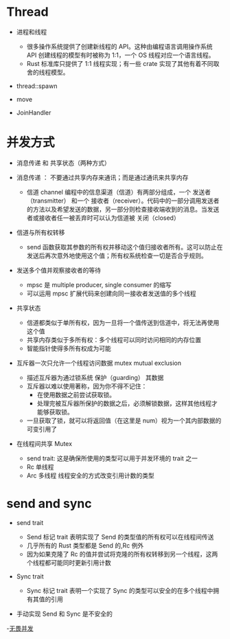 # Thread

- 进程和线程
    - 很多操作系统提供了创建新线程的 API。这种由编程语言调用操作系统 API 创建线程的模型有时被称为 1:1，一个 OS 线程对应一个语言线程。
    - Rust 标准库只提供了 1:1 线程实现；有一些 crate 实现了其他有着不同取舍的线程模型。

- thread::spawn
- move 
- JoinHandler

# 并发方式
- 消息传递 和 共享状态（两种方式）

- 消息传递 ： 不要通过共享内存来通讯；而是通过通讯来共享内存
    - 信道 channel 编程中的信息渠道（信道）有两部分组成，一个 发送者（transmitter） 和一个 接收者（receiver）。代码中的一部分调用发送者的方法以及希望发送的数据，另一部分则检查接收端收到的消息。当发送者或接收者任一被丢弃时可以认为信道被 关闭（closed）

- 信道与所有权转移
    - send 函数获取其参数的所有权并移动这个值归接收者所有。这可以防止在发送后再次意外地使用这个值；所有权系统检查一切是否合乎规则。

- 发送多个值并观察接收者的等待
    - mpsc 是 multiple producer, single consumer 的缩写
    - 可以运用 mpsc 扩展代码来创建向同一接收者发送值的多个线程

- 共享状态
    - 信道都类似于单所有权，因为一旦将一个值传送到信道中，将无法再使用这个值
    - 共享内存类似于多所有权：多个线程可以同时访问相同的内存位置
    - 智能指针使得多所有权成为可能

- 互斥器一次只允许一个线程访问数据 mutex mutual exclusion
    - 描述互斥器为通过锁系统 保护（guarding） 其数据
    - 互斥器以难以使用著称，因为你不得不记住：
        - 在使用数据之前尝试获取锁。
        - 处理完被互斥器所保护的数据之后，必须解锁数据，这样其他线程才能够获取锁。
    - 一旦获取了锁，就可以将返回值（在这里是 num）视为一个其内部数据的可变引用了

- 在线程间共享 Mutex<T>
    - send trait: 这是确保所使用的类型可以用于并发环境的 trait 之一
    - Rc<T> 单线程
    - Arc<T> 多线程 线程安全的方式改变引用计数的类型

# send and sync
- send trait
    - Send 标记 trait 表明实现了 Send 的类型值的所有权可以在线程间传送
    - 几乎所有的 Rust 类型都是 Send 的,Rc<T> 例外
    - 因为如果克隆了 Rc<T> 的值并尝试将克隆的所有权转移到另一个线程，这两个线程都可能同时更新引用计数

- Sync trait
    - Sync 标记 trait 表明一个实现了 Sync 的类型可以安全的在多个线程中拥有其值的引用

- 手动实现 Send 和 Sync 是不安全的

-[无畏并发](https://github.com/endruz/kulolo/tree/main/%E7%BC%96%E7%A8%8B%E8%AF%AD%E8%A8%80/Rust/1-Rust%E7%A8%8B%E5%BA%8F%E8%AE%BE%E8%AE%A1%E8%AF%AD%E8%A8%80/16.%E6%97%A0%E7%95%8F%E5%B9%B6%E5%8F%91)
